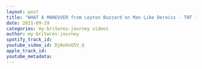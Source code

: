 ```yaml
---
layout: post
title: "WHAT A MANEUVER from Leyton Buzzard on Man Like Dereiss - TNT IGNITION LEVEL UP 26/09/21"
date: 2021-09-29
categories: my-britwres-journey videos
author: my-britwres-journey
spotify_track_id: 
youtube_video_id: DjKeOvO5V_Q
apple_track_id: 
youtube_metadata: 
---
```

